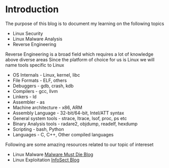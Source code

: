 # Introduction

The purpose of this blog is to document my learning on the following topics

- Linux Security
- Linux Malware Analysis
- Reverse Engineering

Reverse Engineering is a broad field which requires a lot of knowledge above diverse areas
Since the platform of choice for us is Linux we will name tools specific to Linux

- OS Internals - Linux, kernel, libc
- File Formats - ELF, others
- Debuggers - gdb, crash, kdb
- Compilers - gcc, llvm
- Linkers - ld
- Assembler - as
- Machine architecture - x86, ARM
- Assembly Language - 32-bit/64-bit, Intel/ATT syntax
- General system tools - strace, ltrace, lsof, proc, ps etc
- Binary Analysis tools - radare2, objdump, readelf, hexdump
- Scripting - bash, Python
- Languages - C, C++, Other compiled languages


Following are some amazing resources related to our topic of intereset

- Linux Malware [Malware Must Die Blog](https://blog.malwaremustdie.org/)
- Linux Exploitation [InfoSect Blog](https://blog.infosectcbr.com.au/)
